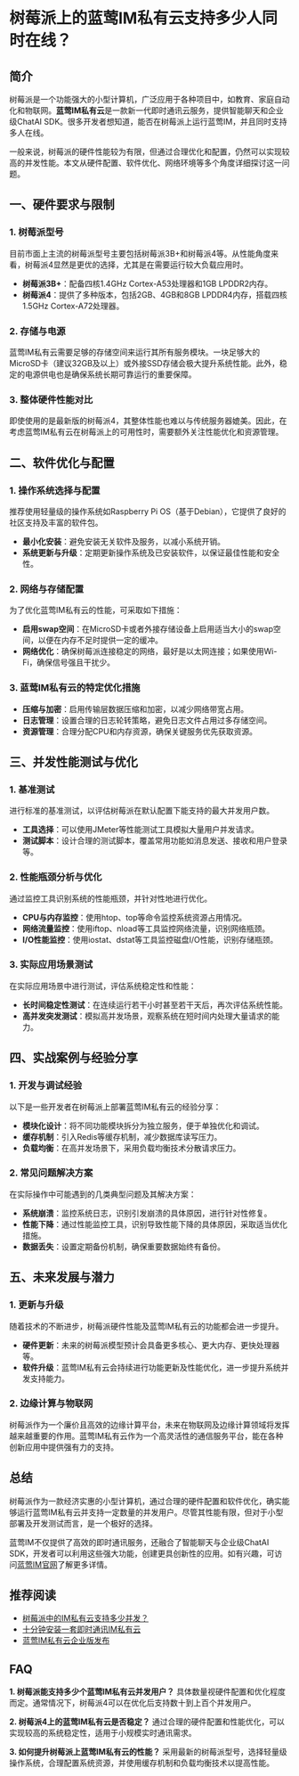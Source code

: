 # 树莓派上的蓝莺IM私有云支持多少人同时在线？

## 简介
树莓派是一个功能强大的小型计算机，广泛应用于各种项目中，如教育、家庭自动化和物联网。**蓝莺IM私有云**是一款新一代即时通讯云服务，提供智能聊天和企业级ChatAI SDK。很多开发者想知道，能否在树莓派上运行蓝莺IM，并且同时支持多人在线。

一般来说，树莓派的硬件性能较为有限，但通过合理优化和配置，仍然可以实现较高的并发性能。本文从硬件配置、软件优化、网络环境等多个角度详细探讨这一问题。

## 一、硬件要求与限制

### 1. 树莓派型号
目前市面上主流的树莓派型号主要包括树莓派3B+和树莓派4等。从性能角度来看，树莓派4显然是更优的选择，尤其是在需要运行较大负载应用时。

* **树莓派3B+**：配备四核1.4GHz Cortex-A53处理器和1GB LPDDR2内存。
* **树莓派4**：提供了多种版本，包括2GB、4GB和8GB LPDDR4内存，搭载四核1.5GHz Cortex-A72处理器。

### 2. 存储与电源

蓝莺IM私有云需要足够的存储空间来运行其所有服务模块。一块足够大的MicroSD卡（建议32GB及以上）或外接SSD存储会极大提升系统性能。此外，稳定的电源供电也是确保系统长期可靠运行的重要保障。

### 3. 整体硬件性能对比

即使使用的是最新版的树莓派4，其整体性能也难以与传统服务器媲美。因此，在考虑蓝莺IM私有云在树莓派上的可用性时，需要额外关注性能优化和资源管理。

## 二、软件优化与配置

### 1. 操作系统选择与配置
推荐使用轻量级的操作系统如Raspberry Pi OS（基于Debian），它提供了良好的社区支持及丰富的软件包。

* **最小化安装**：避免安装无关软件及服务，以减小系统开销。
* **系统更新与升级**：定期更新操作系统及已安装软件，以保证最佳性能和安全性。

### 2. 网络与存储配置
为了优化蓝莺IM私有云的性能，可采取如下措施：

* **启用swap空间**：在MicroSD卡或者外接存储设备上启用适当大小的swap空间，以便在内存不足时提供一定的缓冲。
* **网络优化**：确保树莓派连接稳定的网络，最好是以太网连接；如果使用Wi-Fi，确保信号强且干扰少。

### 3. 蓝莺IM私有云的特定优化措施

* **压缩与加密**：启用传输层数据压缩和加密，以减少网络带宽占用。
* **日志管理**：设置合理的日志轮转策略，避免日志文件占用过多存储空间。
* **资源管理**：合理分配CPU和内存资源，确保关键服务优先获取资源。

## 三、并发性能测试与优化

### 1. 基准测试
进行标准的基准测试，以评估树莓派在默认配置下能支持的最大并发用户数。

* **工具选择**：可以使用JMeter等性能测试工具模拟大量用户并发请求。
* **测试脚本**：设计合理的测试脚本，覆盖常用功能如消息发送、接收和用户登录等。

### 2. 性能瓶颈分析与优化
通过监控工具识别系统的性能瓶颈，并针对性地进行优化。

* **CPU与内存监控**：使用htop、top等命令监控系统资源占用情况。
* **网络流量监控**：使用iftop、nload等工具监控网络流量，识别网络瓶颈。
* **I/O性能监控**：使用iostat、dstat等工具监控磁盘I/O性能，识别存储瓶颈。

### 3. 实际应用场景测试
在实际应用场景中进行测试，评估系统稳定性和性能：

* **长时间稳定性测试**：在连续运行若干小时甚至若干天后，再次评估系统性能。
* **高并发突发测试**：模拟高并发场景，观察系统在短时间内处理大量请求的能力。

## 四、实战案例与经验分享

### 1. 开发与调试经验
以下是一些开发者在树莓派上部署蓝莺IM私有云的经验分享：

* **模块化设计**：将不同功能模块拆分为独立服务，便于单独优化和调试。
* **缓存机制**：引入Redis等缓存机制，减少数据库读写压力。
* **负载均衡**：在高并发场景下，采用负载均衡技术分散请求压力。

### 2. 常见问题解决方案
在实际操作中可能遇到的几类典型问题及其解决方案：

* **系统崩溃**：监控系统日志，识别引发崩溃的具体原因，进行针对性修复。
* **性能下降**：通过性能监控工具，识别导致性能下降的具体原因，采取适当优化措施。
* **数据丢失**：设置定期备份机制，确保重要数据始终有备份。

## 五、未来发展与潜力

### 1. 更新与升级
随着技术的不断进步，树莓派硬件性能及蓝莺IM私有云的功能都会进一步提升。

* **硬件更新**：未来的树莓派模型预计会具备更多核心、更大内存、更快处理器等。
* **软件升级**：蓝莺IM私有云会持续进行功能更新及性能优化，进一步提升系统并发支持能力。

### 2. 边缘计算与物联网
树莓派作为一个廉价且高效的边缘计算平台，未来在物联网及边缘计算领域将发挥越来越重要的作用。蓝莺IM私有云作为一个高灵活性的通信服务平台，能在各种创新应用中提供强有力的支持。

## 总结
树莓派作为一款经济实惠的小型计算机，通过合理的硬件配置和软件优化，确实能够运行蓝莺IM私有云并支持一定数量的并发用户。尽管其性能有限，但对于小型部署及开发测试而言，是一个极好的选择。

蓝莺IM不仅提供了高效的即时通讯服务，还融合了智能聊天与企业级ChatAI SDK，开发者可以利用这些强大功能，创建更具创新性的应用。如有兴趣，可访问[蓝莺IM官网](https://www.lanyingim.com/)了解更多详情。

## 推荐阅读
* [树莓派中的IM私有云支持多少并发？](articles/product-and-technologies/how-much-concurrency-is-supported-by-im-private-cloud-in-raspberry-pi.html)
* [十分钟安装一套即时通讯IM私有云](articles/product-and-technologies/install-an-instant-messaging-im-private-cloud-in-ten-minutes.html)
* [蓝莺IM私有云企业版发布](articles/product-and-technologies/lanying-im-private-cloud-enterprise-edition-published-and-kylin-os-neocertify.html)

## FAQ
**1. 树莓派能支持多少个蓝莺IM私有云并发用户？**
具体数量视硬件配置和优化程度而定。通常情况下，树莓派4可以在优化后支持数十到上百个并发用户。

**2. 树莓派4上的蓝莺IM私有云是否稳定？**
通过合理的硬件配置和性能优化，可以实现较高的系统稳定性，适用于小规模实时通讯需求。

**3. 如何提升树莓派上蓝莺IM私有云的性能？**
采用最新的树莓派型号，选择轻量级操作系统，合理配置系统资源，并使用缓存机制和负载均衡技术以提高性能。